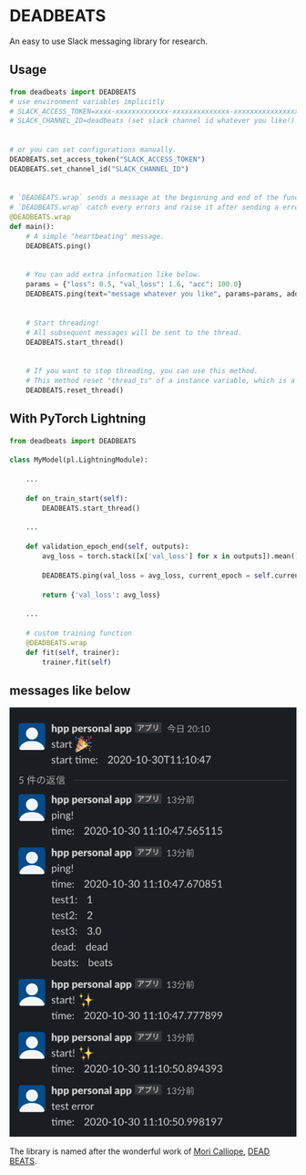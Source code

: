 # DEADBEATS

An easy to use Slack messaging library for research.

## Usage

```python
from deadbeats import DEADBEATS
# use environment variables implicitly
# SLACK_ACCESS_TOKEN=xxxx-xxxxxxxxxxxxx-xxxxxxxxxxxxxx-xxxxxxxxxxxxxxxxxxxxxxxx (Get your own Slack API access token)
# SLACK_CHANNEL_ID=deadbeats (set slack channel id whatever you like!)


# or you can set configurations manually.
DEADBEATS.set_access_token("SLACK_ACCESS_TOKEN")
DEADBEATS.set_channel_id("SLACK_CHANNEL_ID")


# `DEADBEATS.wrap` sends a message at the beginning and end of the function.
# `DEADBEATS.wrap` catch every errors and raise it after sending a error message.
@DEADBEATS.wrap
def main():
    # A simple "heartbeating" message.
    DEADBEATS.ping()


    # You can add extra information like below.
    params = {"loss": 0.5, "val_loss": 1.6, "acc": 100.0}
    DEADBEATS.ping(text="message whatever you like", params=params, additional="info", huga="huga")


    # Start threading!
    # All subsequent messages will be sent to the thread.
    DEADBEATS.start_thread()


    # If you want to stop threading, you can use this method.
    # This method reset "thread_ts" of a instance variable, which is a id of thread.
    DEADBEATS.reset_thread()
```

## With PyTorch Lightning

```python
from deadbeats import DEADBEATS

class MyModel(pl.LightningModule):

    ...

    def on_train_start(self):
        DEADBEATS.start_thread()

    ...

    def validation_epoch_end(self, outputs):
        avg_loss = torch.stack([x['val_loss'] for x in outputs]).mean()

        DEADBEATS.ping(val_loss = avg_loss, current_epoch = self.current_epoch)

        return {'val_loss': avg_loss}

    ...

    # custom training function
    @DEADBEATS.wrap
    def fit(self, trainer):
        trainer.fit(self)

```


## messages like below

![example](.github/images/example_message.png)



The library is named after the wonderful work of [Mori Calliope](https://www.youtube.com/channel/UCL_qhgtOy0dy1Agp8vkySQg), [DEAD BEATS](https://youtu.be/6ydgEipkUEU).

